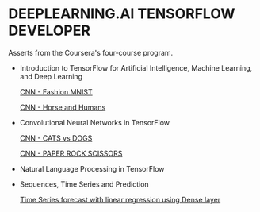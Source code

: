 # DEEPLEARNING.AI TENSORFLOW DEVELOPER

Asserts from the Coursera's four-course program.


* Introduction to TensorFlow for Artificial Intelligence, Machine Learning, and Deep Learning

  [CNN - Fashion MNIST](https://github.com/nilbsongalindo/tensorflow-developer-specialization/blob/main/fashion_mnist_CNN.ipynb)
  
  [CNN - Horse and Humans](https://github.com/nilbsongalindo/tensorflow-developer-specialization/blob/main/horses_humans_CNN.ipynb)
  
  
 * Convolutional Neural Networks in TensorFlow
 
    [CNN - CATS vs DOGS](https://github.com/nilbsongalindo/tensorflow-developer-specialization/blob/main/cats%20vs%20dogs.ipynb)
    
    [CNN - PAPER ROCK SCISSORS](https://github.com/nilbsongalindo/tensorflow-developer-specialization/blob/main/Rock%20Paper%20Scissors.ipynb)

* Natural Language Processing in TensorFlow

* Sequences, Time Series and Prediction

   [Time Series forecast with linear regression using Dense layer](https://github.com/nilbsongalindo/tensorflow-developer-specialization/blob/main/time%20series%20with%20dense.ipynb)

